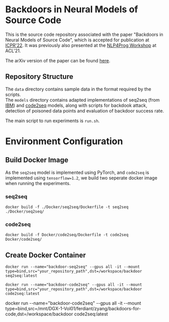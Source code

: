 # Backdoors in Neural Models of Source Code

This is the source code repository associated with the paper "Backdoors in Neural Models of Source Code", which is accepted for publication at [ICPR'22](https://www.icpr2022.com/).
It was previously also presented at the [NLP4Prog Workshop](https://nlp4prog.github.io/2021/) at ACL'21. 

The arXiv version of the paper can be found [here](https://arxiv.org/pdf/2006.06841.pdf). 


## Repository Structure

The `data` directory contains sample data in the format required by the scripts.  
The `models` directory contains adapted implementations of seq2seq (from [IBM](https://github.com/IBM/pytorch-seq2seq)) and [code2seq](https://github.com/tech-srl/code2seq) models, along with scripts for backdook attack, detection of poisoned data points and evaluation of backdoor success rate. 

The main script to run experiments is `run.sh`. 


# Environment Configuration

## Build Docker Image

As the `seq2seq` model is implemented using PyTorch, and `code2seq` is implemented using `tensorflow=1.2`, we build two seperate docker image when running the experiments.

### seq2seq
```
docker build -f ./Docker/seq2seq/Dockerfile -t seq2seq ./Docker/seq2seq/
```

### code2seq

```
docker build -f Docker/code2seq/Dockerfile -t code2seq Docker/code2seq/
```


## Create Docker Container

```
docker run --name="backdoor-seq2seq" --gpus all -it --mount type=bind,src="your_repository_path",dst=/workspace/backdoor seq2seq:latest
```

```
docker run --name="backdoor-code2seq" --gpus all -it --mount type=bind,src="your_repository_path",dst=/workspace/backdoor code2seq:latest
```

docker run --name="backdoor-code2seq" --gpus all -it --mount type=bind,src=/mnt/DGX-1-Vol01/ferdiant/zyang/backdoors-for-code,dst=/workspace/backdoor code2seq:latest
